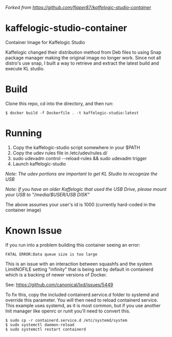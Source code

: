 *Forked from https://github.com/flaper87/kaffelogic-studio-container*

# kaffelogic-studio-container

Container Image for Kaffelogic Studio

Kaffelogic changed their distribution method from Deb files to using Snap package manager making the original image no longer work.  Since not all distro's use snap, I built a way to retrieve and extract the latest build and execute KL studio.

# Build

Clone this repo, cd into the directory, and then run:

```
$ docker build -f Dockerfile . -t kaffelogic-studio:latest
```

# Running

1. Copy the kaffelogic-studio script somewhere in your $PATH
2. Copy the udev rules file in /etc/udev/rules.d/
3. sudo udevadm control --reload-rules && sudo udevadm trigger
4. Launch kaffelogic-studio

*Note: The udev portions are important to get KL Studio to recognize the USB*

*Note: If you have an older Kaffelogic that used the USB Drive, please mount your USB to "/media/$USER/USB DISK"*

The above assumes your user's id is 1000 (currently hard-coded in the container image)

# Known Issue

If you run into a problem building this container seeing an error:

```
FATAL ERROR:Data queue size is too large
```

This is an issue with an interaction between squashfs and the system LimitNOFILE setting "infinity" that is being set by default in containerd which is a backing of newer versions of Docker.

See: https://github.com/canonical/lxd/issues/5449

To fix this, copy the included containerd.service.d folder to systemd and override this parameter.  You will then need to reload containerd service.  This example uses systemd, as it is most common, but if you use another Init manager like openrc or runit you'll need to convert this.

```
$ sudo cp -r containerd.service.d /etc/systemd/system  
$ sudo systemctl daemon-reload
$ sudo systemctl restart containerd
```
